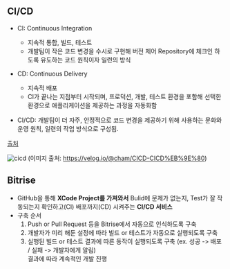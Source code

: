 ## CI/CD
- CI: Continuous Integration 
  - 지속적 통합, 빌드, 테스트
  - 개발팀이 작은 코드 변경을 수시로 구현해 버전 제어 Repository에 체크인 하도록 유도하는 코드 원칙이자 일련의 방식

- CD: Continuous Delivery
  - 지속적 배포
  - CI가 끝나는 지점부터 시작되며, 프로덕션, 개발, 테스트 환경을 포함해 선택한 환경으로 애플리케이션을 제공하는 과정을 자동화함

- CI/CD: 개발팀이 더 자주, 안정적으로 코드 변경을 제공하기 위해 사용하는 문화와 운영 원칙, 일련의 작업 방식으로 구성됨.

[출처](https://www.ciokorea.com/insider/233289)

![cicd](https://user-images.githubusercontent.com/46417892/190387301-f84e5102-5237-4d07-ae5f-91ae820d9c31.png)
(이미지 출처: https://velog.io/@cham/CICD-CICD%EB%9E%80)     


## Bitrise
- GitHub을 통해 **XCode Project를 가져와서** Bulid에 문제가 없는지, Test가 잘 작동되는지 확인하고(CI) 배포까지(CD) 시켜주는 **CI/CD 서비스**
- 구축 순서
  1. Push or Pull Request 등을 Bitrise에서 자동으로 인식하도록 구축
  2. 개발자가 미리 해둔 설정에 따라 빌드 or 테스트가 자동으로 실행되도록 구축
  3. 실행된 빌드 or 테스트 결과에 따른 동작이 실행되도록 구축 (ex. 성공 -> 배포 / 실패 -> 개발자에게 알림)
     <br>결과에 따라 계속적인 개발 진행 
